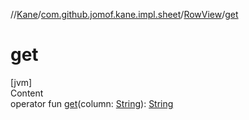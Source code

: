 //[Kane](../../index.md)/[com.github.jomof.kane.impl.sheet](../index.md)/[RowView](index.md)/[get](get.md)



# get  
[jvm]  
Content  
operator fun [get](get.md)(column: [String](https://kotlinlang.org/api/latest/jvm/stdlib/kotlin/-string/index.html)): [String](https://kotlinlang.org/api/latest/jvm/stdlib/kotlin/-string/index.html)  



